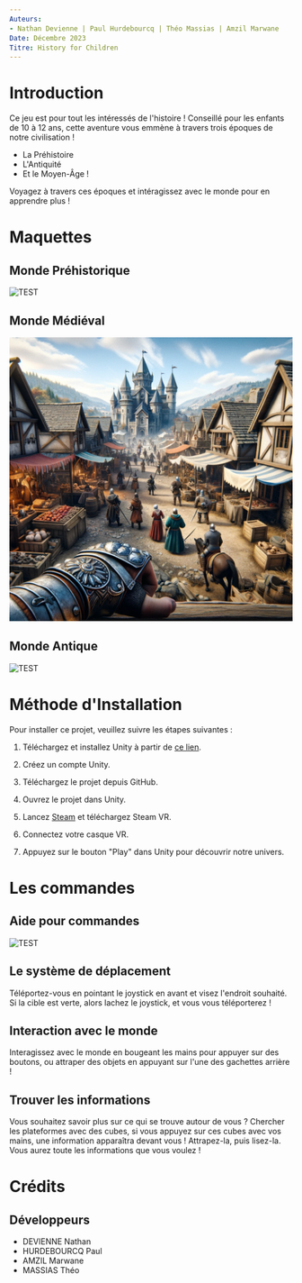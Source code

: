 ```yaml
---
Auteurs:
- Nathan Devienne | Paul Hurdebourcq | Théo Massias | Amzil Marwane
Date: Décembre 2023
Titre: History for Children
---
```


# Introduction

Ce jeu est pour tout les intéressés de l'histoire ! Conseillé pour les enfants de 10 à 12 ans, cette aventure vous emmène à travers trois époques de notre civilisation !

- La Préhistoire
- L'Antiquité
- Et le Moyen-Âge !

Voyagez à travers ces époques et intéragissez avec le monde pour en apprendre plus !

# Maquettes

## Monde Préhistorique

![TEST](https://raw.githubusercontent.com/Akvir03/HistoryForChildren/main/Documentation/Maquette/Pré-histoire%201ere%20personne.png)

## Monde Médiéval

![TEST](https://raw.githubusercontent.com/Akvir03/HistoryForChildren/main/Documentation/Maquette/Epoque%20médiévale.png)

## Monde Antique

![TEST](https://raw.githubusercontent.com/Akvir03/HistoryForChildren/main/Documentation/Maquette/Antiquité.png)

# Méthode d'Installation

Pour installer ce projet, veuillez suivre les étapes suivantes :

1.  Téléchargez et installez Unity à partir de [ce lien](https://public-cdn.cloud.unity3d.com/hub/prod/UnityHubSetup.exe).

2.  Créez un compte Unity.

3.  Téléchargez le projet depuis GitHub.

4.  Ouvrez le projet dans Unity.

5.  Lancez [Steam](https://store.steampowered.com/) et téléchargez Steam VR.

6.  Connectez votre casque VR.

7.  Appuyez sur le bouton "Play" dans Unity pour découvrir notre univers.

# Les commandes

## Aide pour commandes
![TEST](https://i.imgur.com/hDSbyS4.png)

## Le système de déplacement

Téléportez-vous en pointant le joystick en avant et visez l'endroit souhaité. Si la cible est verte, alors lachez le joystick, et vous vous téléporterez !

## Interaction avec le monde

Interagissez avec le monde en bougeant les mains pour appuyer sur des boutons, ou attraper des objets en appuyant sur l'une des gachettes arrière !

## Trouver les informations

Vous souhaitez savoir plus sur ce qui se trouve autour de vous ? Chercher les plateformes avec des cubes, si vous appuyez sur ces cubes avec vos mains, une information apparaîtra devant vous ! Attrapez-la, puis lisez-la. Vous aurez toute les informations que vous voulez !

# Crédits 

## Développeurs
- DEVIENNE Nathan
- HURDEBOURCQ Paul
- AMZIL Marwane
- MASSIAS Théo